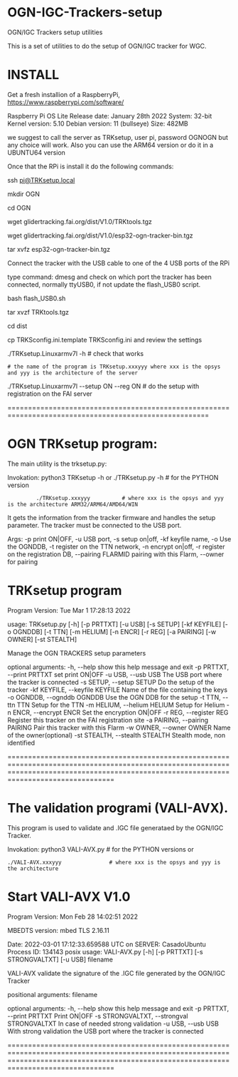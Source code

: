# OGN-IGC-Trackers-setup
OGN/IGC Trackers setup utilities 

This is a set of utilities to do the setup of OGN/IGC tracker for WGC.

INSTALL
=======

Get a fresh installion of a RaspberryPi,    https://www.raspberrypi.com/software/

Raspberry Pi OS Lite
Release date: January 28th 2022
System: 32-bit
Kernel version: 5.10
Debian version: 11 (bullseye)
Size: 482MB

we suggest to call the server as TRKsetup, user pi, password OGNOGN   but any choice will work.
Also you can use the ARM64 version or do it in a UBUNTU64 version

Once that the RPi is install it do the following commands:

ssh pi@TRKsetup.local 

mkdir OGN

cd    OGN

wget glidertracking.fai.org/dist/V1.0/TRKtools.tgz

wget glidertracking.fai.org/dist/V1.0/esp32-ogn-tracker-bin.tgz

tar xvfz  esp32-ogn-tracker-bin.tgz

Connect the tracker with the USB cable to one of the 4 USB ports of the RPi

type command:   dmesg       and check on which port the tracker has been connected, normally ttyUSB0, if not update the flash_USB0 script.

bash flash_USB0.sh


tar xvzf TRKtools.tgz

cd dist

cp TRKSconfig.ini.template TRKSconfig.ini      and review the settings 

./TRKsetup.Linuxarmv7l -h                      	# check that works 

	# the name of the program is TRKsetup.xxxyyy where xxx is the opsys and yyy is the architecture of the server 

./TRKsetup.Linuxarmv7l --setup  ON --reg ON    	# do the setup with registration on the FAI server


=======================================================================================================

OGN TRKsetup program:
==========================
The main utility is the trksetup.py:

Invokation:   python3  TRKsetup -h      or     ./TRKsetup.py -h   # for the PYTHON version

             ./TRKsetup.xxxyyy			# where xxx is the opsys and yyy is the architecture ARM32/ARM64/AMD64/WIN
             

It gets the information from the tracker firmware and handles the setup parameter.
The tracker must be connected to the USB port.


Args: -p print ON|OFF, -u USB port, -s setup on|off, -kf keyfile name, -o Use the OGNDDB, -t register on the TTN network, -n encrypt on|off, -r register on the registration DB, --pairing FLARMID pairing with this Flarm, --owner for pairing

TRKsetup program
================

Program Version: Tue Mar  1 17:28:13 2022

usage: TRKsetup.py [-h] [-p PRTTXT] [-u USB] [-s SETUP] [-kf KEYFILE] [-o OGNDDB] [-t TTN] [-m HELIUM] [-n ENCR] [-r REG] [-a PAIRING] [-w OWNER] [-st STEALTH]

Manage the OGN TRACKERS setup parameters

optional arguments:
  -h, --help            show this help message and exit
  -p PRTTXT, --print PRTTXT
                        set print ON|OFF
  -u USB, --usb USB     The USB port where the tracker is connected
  -s SETUP, --setup SETUP
                        Do the setup of the tracker
  -kf KEYFILE, --keyfile KEYFILE
                        Name of the file containing the keys
  -o OGNDDB, --ognddb OGNDDB
                        Use the OGN DDB for the setup
  -t TTN, --ttn TTN     Setup for the TTN
  -m HELIUM, --helium HELIUM
                        Setup for Helium
  -n ENCR, --encrypt ENCR
                        Set the encryption ON|OFF
  -r REG, --register REG
                        Register this tracker on the FAI registration site
  -a PAIRING, --pairing PAIRING
                        Pair this tracker with this Flarm
  -w OWNER, --owner OWNER
                        Name of the owner(optional)
  -st STEALTH, --stealth STEALTH
                        Stealth mode, non identified

============================================================================================================================================================================================


The validation programi (VALI-AVX).
===================================

This program is used to validate and .IGC file generataed by the OGN/IGC Tracker.


Invokation:
	python3 VALI-AVX.py				# for the PYTHON versions or

	./VALI-AVX.xxxyyy				# where xxx is the opsys and yyy is the architecture

Start VALI-AVX  V1.0
=====================
Program Version: Mon Feb 28 14:02:51 2022

MBEDTS version: mbed TLS 2.16.11

Date:  2022-03-01 17:12:33.659588 UTC on SERVER: CasadoUbuntu Process ID: 134143 posix
usage: VALI-AVX.py [-h] [-p PRTTXT] [-s STRONGVALTXT] [-u USB] filename

VALI-AVX validate the signature of the .IGC file generated by the OGN/IGC Tracker

positional arguments:
  filename

optional arguments:
  -h, --help            show this help message and exit
  -p PRTTXT, --print PRTTXT
                        Print ON|OFF
  -s STRONGVALTXT, --strongval STRONGVALTXT
                        In case of needed strong validation
  -u USB, --usb USB     With strong validation the USB port where the tracker is connected

============================================================================================================================================================================================
